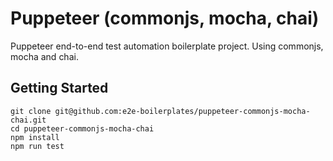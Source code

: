 # Puppeteer (commonjs, mocha, chai)

Puppeteer end-to-end test automation boilerplate project. Using commonjs, mocha and chai.

## Getting Started

    git clone git@github.com:e2e-boilerplates/puppeteer-commonjs-mocha-chai.git
    cd puppeteer-commonjs-mocha-chai
    npm install
    npm run test
